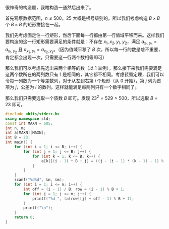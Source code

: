 很神奇的构造题，我瞎构造一通然后出来了。

首先观察数据范围，$n\le 500$，$25$ 大概是根号级别的。所以我们考虑构造 $B \times B$ 个 $B \times B$ 的矩形拼接在一起。

我们先考虑固定住一行矩形，然后下面每一行都由第一行值域平移而来。这样我们要构造的这一行矩形需要满足的条件就是：不存在 $x_1, x_2, y_1, y_2$，满足 $a_{x_1,y_1} = a_{x_1, y_2}$ 且 $a_{x_2, y_1} = a_{x_2, y_2}$。（因为值域平移了 $B$ 次，所以每一行的数是啥不重要，肯定都会出现一次，只需要这一行两个数相等即可）

那么我们可以考虑先选出来两个相等的数（以 $1$ 举例），那么接下来我们需要满足这两个数所在的两列数只有 $1$ 是相同的，其它都不相同。考虑裴蜀定理，我们可以令每一列数为一个等差数列，对于从左到右第 $i$ 个矩形（从 $0$ 开始），第 $j$ 列为首项为 $j$，公差为 $i$ 的数列。这样就能满足每两列只有一个数字相同了。

那么我们只需要选取一个质数 $B$ 即可。发现 $23^2 = 529 > 500$，所以选取 $B=23$ 即可。

```cpp
#include <bits/stdc++.h>
using namespace std;
const int MAXN = 605;
int n, m;
int a[MAXN][MAXN];
int B = 23;
int main() {
    for (int i = 1; i <= B; i++) {
        for (int j = 1; j <= B; j++) {
            for (int k = 1; k <= B; k++) {
                a[k][(i - 1) * B + j] = ((j - (i - 1) * (k - 1) - 1) % B + B) % B + 1;
            }
        }
    }
    scanf("%d%d", &n, &m);
    for (int i = 1; i <= n; i++) {
        int off = (i - 1) / B, row = (i - 1) % B + 1;
        for (int j = 1; j <= m; j++) {
            printf("%d ", (a[row][j] + off - 1) % B + 1);
        }
        printf("\n");
    }
    return 0;
}
```